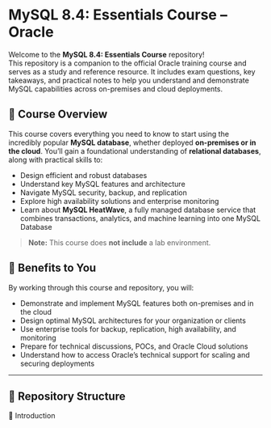 # MySQL 8.4: Essentials Course – Oracle

Welcome to the **MySQL 8.4: Essentials Course** repository!  
This repository is a companion to the official Oracle training course and serves as a study and reference resource. It includes exam questions, key takeaways, and practical notes to help you understand and demonstrate MySQL capabilities across on-premises and cloud deployments.

## 📘 Course Overview

This course covers everything you need to know to start using the incredibly popular **MySQL database**, whether deployed **on-premises or in the cloud**. You’ll gain a foundational understanding of **relational databases**, along with practical skills to:

- Design efficient and robust databases
- Understand key MySQL features and architecture
- Navigate MySQL security, backup, and replication
- Explore high availability solutions and enterprise monitoring
- Learn about **MySQL HeatWave**, a fully managed database service that combines transactions, analytics, and machine learning into one MySQL Database

> **Note:** This course does **not include** a lab environment.

## 🎯 Benefits to You

By working through this course and repository, you will:

- Demonstrate and implement MySQL features both on-premises and in the cloud
- Design optimal MySQL architectures for your organization or clients
- Use enterprise tools for backup, replication, high availability, and monitoring
- Prepare for technical discussions, POCs, and Oracle Cloud solutions
- Understand how to access Oracle’s technical support for scaling and securing deployments

---

## 📂 Repository Structure

📘 Introduction
